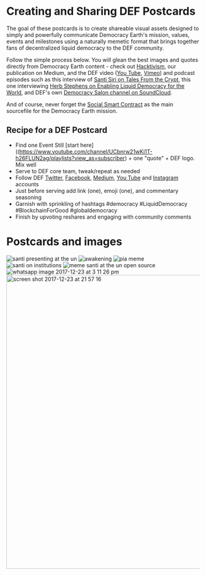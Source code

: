 # Creating and Sharing DEF Postcards
The goal of these postcards is to create shareable visual assets designed to simply and powerfully communicate Democracy Earth's mission, values, events and milestones using a naturally memetic format that brings together fans of decentralized liquid democracy to the DEF community.  

Follow the simple process below. You will glean the best images and quotes directly from Democracy Earth content - check out [Hacktivism](https://words.democracy.earth/@DemocracyEarth), our publication on Medium, and the DEF video ([You Tube](https://www.youtube.com/channel/UCbnrw21wKi1T-h26FLUN2ag/featured?view_as=subscriber), [Vimeo](https://vimeo.com/democracyearth)) and podcast episodes such as this interview of [Santi Siri on Tales From the Crypt](https://player.fm/series/tales-from-the-crypt/tales-from-the-crypt-3-a-conversation-with-santiago-siri), this one interviewing [Herb Stephens on Enabling Liquid Democracy for the World](https://www.futuretechpodcast.com/podcasts/herb-stephens-president-of-democracy-earth-enabling-liquid-democracy-for-the-world/), and DEF's own [Democracy Salon channel on SoundCloud](https://soundcloud.com/user-561734241).  

And of course, never forget the [Social Smart Contract](https://github.com/DemocracyEarth/paper/blob/master/README.mediawiki#The_Social_Smart_Contract) as the main sourcefile for the Democracy Earth mission.

## Recipe for a DEF Postcard
- Find one Event Still [start here]((https://www.youtube.com/channel/UCbnrw21wKi1T-h26FLUN2ag/playlists?view_as=subscriber) + one "quote" + DEF logo.  Mix well
- Serve to DEF core team, tweak/repeat as needed
- Follow DEF [Twitter](https://twitter.com/DemocracyEarth), [Facebook](https://www.facebook.com/DemocracyEarth/), [Medium](https://words.democracy.earth/@democracyearth), [You Tube](https://www.youtube.com/channel/UCbnrw21wKi1T-h26FLUN2ag) and [Instagram](https://www.in...ocracy.earth/) accounts
- Just before serving add link (one), emoji (one), and commentary seasoning
- Garnish with sprinkling of hashtags #democracy #LiquidDemocracy #BlockchainForGood #globaldemocracy
- Finish by upvoting reshares and engaging with community comments


# Postcards and images

![santi presenting at the un](https://user-images.githubusercontent.com/24529258/34132323-2cfd6990-e404-11e7-8d4e-c8b4848eb641.png)
![awakening](https://user-images.githubusercontent.com/24529258/34322935-e14c5f26-e7e9-11e7-8015-fef38395478d.png)
![pia meme](https://user-images.githubusercontent.com/24529258/34322936-e163a280-e7e9-11e7-8e62-9a14fe793cac.png)
![santi on institutions](https://user-images.githubusercontent.com/24529258/34322968-98c8e908-e7ea-11e7-91e0-7b78724a4084.png)
![meme santi at the un open source](https://user-images.githubusercontent.com/24529258/34322972-a5d4978c-e7ea-11e7-92ea-d2b43b350b54.png)
![whatsapp image 2017-12-23 at 3 11 26 pm](https://user-images.githubusercontent.com/24529258/34323262-cbb8e70e-e7f5-11e7-8273-c66ffede5158.jpeg)
<img width="765" alt="screen shot 2017-12-23 at 21 57 16" src="https://user-images.githubusercontent.com/18194034/34323432-51f7ef16-e82f-11e7-925c-c8eb81c8e21f.png">

